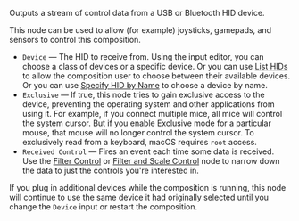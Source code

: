 Outputs a stream of control data from a USB or Bluetooth HID device.

This node can be used to allow (for example) joysticks, gamepads, and sensors to control this composition.

   - `Device` — The HID to receive from.  Using the input editor, you can choose a class of devices or a specific device.  Or you can use [List HIDs](vuo-node://vuo.hid.listDevices) to allow the composition user to choose between their available devices.  Or you can use [Specify HID by Name](vuo-node://vuo.hid.make.name) to choose a device by name.
   - `Exclusive` — If true, this node tries to gain exclusive access to the device, preventing the operating system and other applications from using it.  For example, if you connect multiple mice, all mice will control the system cursor.  But if you enable Exclusive mode for a particular mouse, that mouse will no longer control the system cursor.  To exclusively read from a keyboard, macOS requires `root` access.
   - `Received Control` — Fires an event each time some data is received.  Use the [Filter Control](vuo-node://vuo.hid.filter.control2) or [Filter and Scale Control](vuo-node://vuo.hid.scale.control2) node to narrow down the data to just the controls you're interested in.

If you plug in additional devices while the composition is running, this node will continue to use the same device it had originally selected until you change the `Device` input or restart the composition.
